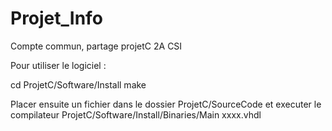 # Projet_Info
Compte commun, partage projetC 2A CSI

Pour utiliser le logiciel : 

cd ProjetC/Software/Install
make

Placer ensuite un fichier dans le dossier ProjetC/SourceCode
et executer le compilateur
ProjetC/Software/Install/Binaries/Main xxxx.vhdl


